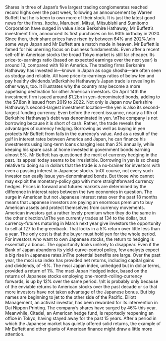 Shares in three of Japan’s five largest trading conglomerates reached record highs over the past week, following an announcement by Warren Buffett that he is keen to own more of their stock. It is just the latest good news for the firms. Itochu, Marubeni, Mitsui, Mitsubishi and Sumitomo Corporation have surged in value since Berkshire Hathaway, Mr Buffett’s investment firm, announced its first purchases on his 90th birthday in 2020. Since then, their share prices have risen by between 64% and 202%.\nIn some ways Japan and Mr Buffett are a match made in heaven. Mr Buffett is famed for his unerring focus on business fundamentals. Even after a recent sell-off in American stocks the broad Tokyo market is still far cheaper. Its price-to-earnings ratio (based on expected earnings over the next year) is around 13, compared with 18 in America. The trading firms Berkshire Hathaway has invested in—known in Japan as sogo shosha—are often seen as stodgy and reliable. All have price-to-earnings ratios of below ten and pay healthy dividends.\nBerkshire Hathaway’s Japan trade is revealing in other ways, too. It illustrates why the country may become a more appetising destination for other American investors. On April 14th the investment firm issued around $1.2bn in yen-denominated bonds, adding to the $7.8bn it issued from 2019 to 2022. Not only is Japan now Berkshire Hathaway’s second-largest investment location—the yen is also its second-largest funding currency. Even before the recent issuance, nearly a fifth of Berkshire Hathaway’s debt was denominated in yen. \nThe company is not borrowing because it is short of cash. Rather, the trade reveals the advantages of currency hedging. Borrowing as well as buying in yen protects Mr Buffett from falls in the currency’s value. And as a result of the gulf in interest rates between America and Japan, he can finance his investments using long-term loans charging less than 2% annually, while keeping his spare cash at home invested in government bonds earning almost 5%. Mr Buffett has questioned the merit of currency hedging in the past. Its appeal today seems to be irresistible. Borrowing in yen is so cheap relative to doing so in dollars that the trade is a no-brainer for investors with even a passing interest in Japanese stocks. \nOf course, not every such investor can easily issue yen-denominated bonds. But those who cannot may exploit the monetary-policy gap with more straightforward currency hedges. Prices in forward and futures markets are determined by the difference in interest rates between the two economies in question. The surge in American but not Japanese interest rates over the past 18 months means that Japanese investors are paying an enormous premium to buy American assets and protect themselves from currency movements. American investors get a rather lovely premium when they do the same in the other direction.\nThe yen currently trades at 134 to the dollar, but currency-futures maturing in March next year give investors the opportunity to sell at 127 to the greenback. That locks in a 5% return over little less than a year. The only cost is that the buyer must hold yen for the whole period. For investors who want to own Japanese stocks, the return to hedging is essentially a bonus. The opportunity looks unlikely to disappear. Even if the Bank of Japan abandons its yield-curve-control policy, few analysts expect a big rise in Japanese rates.\nThe potential benefits are large. Over the past year, the msci usa index has provided net returns, including capital gains and dividends, of -5%. The msci Japan index, unhedged but in dollar terms, provided a return of 1%. The msci Japan Hedged index, based on the returns of Japanese stocks employing one-month-rolling-currency forwards, is up by 12% over the same period. \nIt is probably only because of the enviable returns to American stocks over the past decade or so that more investors have not taken advantage of the Japanese bonus. But big names are beginning to jet to the other side of the Pacific. Elliott Management, an activist investor, has been rewarded for its intervention in Dai Nippon Printing. The company’s shares have surged by 46% this year. Meanwhile, Citadel, an American hedge fund, is reportedly reopening an office in Tokyo, having stayed away for the past 15 years. After a period in which the Japanese market has quietly offered solid returns, the example of Mr Buffett and other giants of American finance might draw a little more attention.